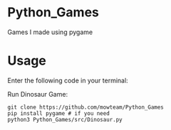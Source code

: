 # Python_Games
Games I made using pygame

# Usage
Enter the following code in your terminal:

Run Dinosaur Game:

    git clone https://github.com/mowteam/Python_Games
    pip install pygame # if you need
    python3 Python_Games/src/Dinosaur.py
    
